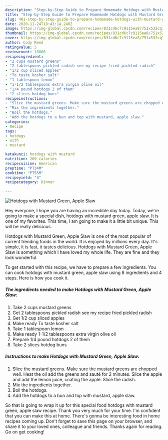 ```yaml
---
description: "Step-by-Step Guide to Prepare Homemade Hotdogs with Mustard Green, Apple Slaw"
title: "Step-by-Step Guide to Prepare Homemade Hotdogs with Mustard Green, Apple Slaw"
slug: 401-step-by-step-guide-to-prepare-homemade-hotdogs-with-mustard-green-apple-slaw
date: 2020-11-24T18:43:14.240Z
image: https://img-global.cpcdn.com/recipes/831cd6c7c9115ea8/751x532cq70/hotdogs-with-mustard-green-apple-slaw-recipe-main-photo.jpg
thumbnail: https://img-global.cpcdn.com/recipes/831cd6c7c9115ea8/751x532cq70/hotdogs-with-mustard-green-apple-slaw-recipe-main-photo.jpg
cover: https://img-global.cpcdn.com/recipes/831cd6c7c9115ea8/751x532cq70/hotdogs-with-mustard-green-apple-slaw-recipe-main-photo.jpg
author: Cody Reed
ratingvalue: 5
reviewcount: 18006
recipeingredient:
- "2 cups mustard greens"
- "2 tablespoons pickled radish see my recipe fried pickled radish"
- "1/2 cup sliced apples"
- "To taste kosher salt"
- "1 tablespoon lemon"
- "1-1/2 tablespoons extra virgin olive oil"
- "1/4 pound hotdogs 2 of them"
- "2 slices hotdog buns"
recipeinstructions:
- "Slice the mustard greens. Make sure the mustard greens are chopped well. Heat the oil add the greens and sauté for 2 minutes. Slice the apple and add the lemon juice, coating the apple. Slice the radish."
- "Mix the ingredients together."
- "Boil the hotdogs."
- "Add the hotdogs to a bun and top with mustard, apple slaw."
categories:
- Recipe
tags:
- hotdogs
- with
- mustard

katakunci: hotdogs with mustard 
nutrition: 269 calories
recipecuisine: American
preptime: "PT34M"
cooktime: "PT55M"
recipeyield: "4"
recipecategory: Dinner

---
```



![Hotdogs with Mustard Green, Apple Slaw](https://img-global.cpcdn.com/recipes/831cd6c7c9115ea8/751x532cq70/hotdogs-with-mustard-green-apple-slaw-recipe-main-photo.jpg)

Hey everyone, I hope you are having an incredible day today. Today, we're going to make a special dish, hotdogs with mustard green, apple slaw. It is one of my favorites. This time, I am going to make it a little bit unique. This will be really delicious.



Hotdogs with Mustard Green, Apple Slaw is one of the most popular of current trending foods in the world. It is enjoyed by millions every day. It's simple, it is fast, it tastes delicious. Hotdogs with Mustard Green, Apple Slaw is something which I have loved my whole life. They are fine and they look wonderful.


To get started with this recipe, we have to prepare a few ingredients. You can cook hotdogs with mustard green, apple slaw using 8 ingredients and 4 steps. Here is how you cook it.

<!--inarticleads1-->

##### The ingredients needed to make Hotdogs with Mustard Green, Apple Slaw:

1. Take 2 cups mustard greens
1. Get 2 tablespoons pickled radish see my recipe fried pickled radish
1. Get 1/2 cup sliced apples
1. Make ready To taste kosher salt
1. Take 1 tablespoon lemon
1. Make ready 1-1/2 tablespoons extra virgin olive oil
1. Prepare 1/4 pound hotdogs 2 of them
1. Take 2 slices hotdog buns




<!--inarticleads2-->

##### Instructions to make Hotdogs with Mustard Green, Apple Slaw:

1. Slice the mustard greens. Make sure the mustard greens are chopped well. Heat the oil add the greens and sauté for 2 minutes. Slice the apple and add the lemon juice, coating the apple. Slice the radish.
1. Mix the ingredients together.
1. Boil the hotdogs.
1. Add the hotdogs to a bun and top with mustard, apple slaw.




So that is going to wrap it up for this special food hotdogs with mustard green, apple slaw recipe. Thank you very much for your time. I'm confident that you can make this at home. There's gonna be interesting food in home recipes coming up. Don't forget to save this page on your browser, and share it to your loved ones, colleague and friends. Thanks again for reading. Go on get cooking!
